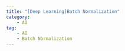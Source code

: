 ```yaml
---
title: "[Deep Learning]Batch Normalization"
category:
    - AI
tag:
    - AI
    - Batch Normalization
---
```


